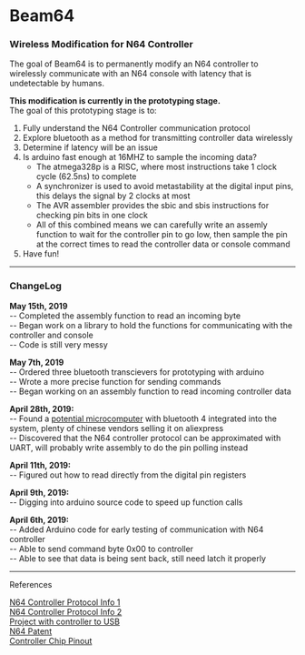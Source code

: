# Beam64
### Wireless Modification for N64 Controller  
The goal of Beam64 is to permanently modify an N64 controller to wirelessly communicate with an N64 console with latency that is undetectable by humans.  

**This modification is currently in the prototyping stage.**  
The goal of this prototyping stage is to:  
1. Fully understand the N64 Controller communication protocol  
2. Explore bluetooth as a method for transmitting controller data wirelessly  
3. Determine if latency will be an issue  
4. Is arduino fast enough at 16MHZ to sample the incoming data?  
    - The atmega328p is a RISC, where most instructions take 1 clock cycle (62.5ns) to complete  
    - A synchronizer is used to avoid metastability at the digital input pins, this delays the signal by 2 clocks at most
	- The AVR assembler provides the sbic and sbis instructions for checking pin bits in one clock  
	- All of this combined means we can carefully write an assemly function to wait for the controller pin to go low, then sample the pin at the correct times to read the controller data or console command  
5. Have fun!  




---

### ChangeLog

**May 15th, 2019**  
-- Completed the assembly function to read an incoming byte  
-- Began work on a library to hold the functions for communicating with the controller and console  
-- Code is still very messy  

**May 7th, 2019**  
-- Ordered three bluetooth transcievers for prototyping with arduino  
-- Wrote a more precise function for sending commands  
-- Began working on an assembly function to read incoming controller data  

**April 28th, 2019:**  
-- Found a [potential microcomputer](http://www.ti.com/product/CC2541) with bluetooth 4 integrated into the system, plenty of chinese vendors selling it on aliexpress  
-- Discovered that the N64 controller protocol can be approximated with UART, will probably write assembly to do the pin polling instead  

**April 11th, 2019:**  
-- Figured out how to read directly from the digital pin registers  

**April 9th, 2019:**  
-- Digging into arduino source code to speed up function calls  

**April 6th, 2019:**  
-- Added Arduino code for early testing of communication with N64 controller  
-- Able to send command byte 0x00 to controller  
-- Able to see that data is being sent back, still need latch it properly  

---  


References

[N64 Controller Protocol Info 1](http://afermiano.com/index.php/n64-controller-protocol)  
[N64 Controller Protocol Info 2](https://kthompson.gitlab.io/2016/07/26/n64-controller-protocol.html)  
[Project with controller to USB](https://os.mbed.com/users/fomartin/notebook/n64-controller-interface/)  
[N64 Patent](https://patentimages.storage.googleapis.com/a0/db/08/11d1c70ea3e80b/US6454652.pdf)  
[Controller Chip Pinout](https://bitbuilt.net/forums/index.php?threads/official-controller-chip-pinout.58/)   



[Prototype_Block_Diagram]: .\Diagrams\Exports\System_High_Level.png